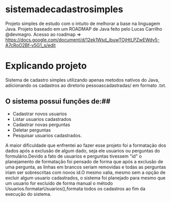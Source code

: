 # sistemadecadastrosimples
Projeto simples de estudo com o intuito de melhorar a base na linguagem Java. Projeto baseado em um ROADMAP de Java feito pelo Lucas Carrilho @devmagro.
Acesso ao roadmap => https://docs.google.com/document/d/12ek1Wsd_ibuwTOjHtLPZwEWdy5-A7cRoO2Bf-v5G1_s/edit

# Explicando projeto
Sistema de cadastro simples utilizando apenas metodos nativos do Java, adicionando os cadastros ao diretorio pessoascadastradas/ em formato .txt. 
## O sistema possui funções de:##

- Cadastrar novos usuarios
- Listar usuarios cadastrados
- Cadastrar novas perguntas
- Deletar perguntas
- Pesquisar usuarios cadastrados.

A maior dificuldade que enfrentei ao fazer esse projeto foi a formatação dos dados após a exclusão de algum dado, seja ele usuarios ou perguntas do formulário.Devido a fato de usuarios e perguntas tivessem "id" o planejamento de formatação foi pensado de forma que após a exclusão de uma pergunta, as linhas em brancos seriam removidas e todas as perguntas iriam ser sobrescritas com novos id.O mesmo valia, mesmo sem a opção de excluir algum usuario cadastrados, o sistema foi planejado para mesmo que um usuario for excluido de forma manual o método Usuarios.formatarUsuarios(),formata todos os cadastros ao fim da execução do sistema.
